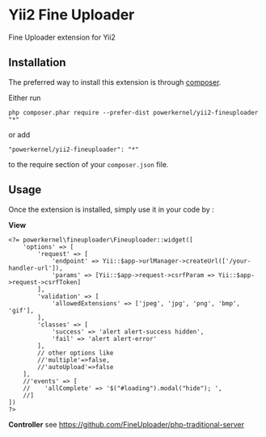 Yii2 Fine Uploader
==================
Fine Uploader extension for Yii2

Installation
------------

The preferred way to install this extension is through [composer](http://getcomposer.org/download/).

Either run

```
php composer.phar require --prefer-dist powerkernel/yii2-fineuploader "*"
```

or add

```
"powerkernel/yii2-fineuploader": "*"
```

to the require section of your `composer.json` file.


Usage
-----
 
Once the extension is installed, simply use it in your code by :

**View**
```
<?= powerkernel\fineuploader\Fineuploader::widget([
    'options' => [
        'request' => [
            'endpoint' => Yii::$app->urlManager->createUrl(['/your-handler-url']),
            'params' => [Yii::$app->request->csrfParam => Yii::$app->request->csrfToken]
        ],
        'validation' => [
            'allowedExtensions' => ['jpeg', 'jpg', 'png', 'bmp', 'gif'],
        ],
        'classes' => [
            'success' => 'alert alert-success hidden',
            'fail' => 'alert alert-error'
        ],
        // other options like
        //'multiple'=>false,
        //'autoUpload'=>false
    ],
    //'events' => [
    //    'allComplete' => '$("#loading").modal("hide"); ',
    //]
])
?>
```

**Controller**
see https://github.com/FineUploader/php-traditional-server
